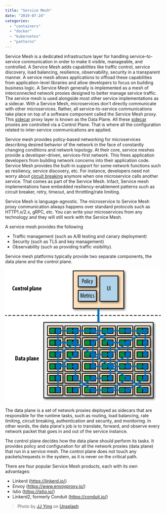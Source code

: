 ```yaml
---
title: "Service Mesh"
date: "2019-07-24"
categories: 
  - "containers"
  - "docker"
  - "kubernetes"
  - "patterns"
---
```


Service Mesh is a dedicated infrastructure layer for handling service-to-service communication in order to make it visible, manageable, and controlled. A Service Mesh adds capabilities like traffic control, service discovery, load balancing, resilience, observability, security in a transparent manner. A service mesh allows applications to offload these capabilities from application-level libraries and allow developers to focus on building business logic. A Service Mesh generally is implemented as a mesh of interconnected network proxies designed to better manage service traffic. The service mesh is used alongside most other service implementations as a sidecar. With a Service Mesh, microservices don't directly communicate with other microservices. Rather, all service-to-service communications take place on top of a software component called the Service Mesh proxy. This [sidecar](https://pradeeploganathan.com/patterns/sidecar) proxy layer is known as the Data Plane. All these [sidecar](https://pradeeploganathan.com/patterns/sidecar) proxies are controlled via a Control Plane. That is where all the configuration related to inter-service communications are applied.

Service mesh provides policy-based networking for microservices describing desired behavior of the network in the face of constantly changing conditions and network topology. At their core, service meshes provide a developer-driven, services-first network. This frees application developers from building network concerns into their application code. Service Mesh provides the built-in support for some network functions such as resiliency, service discovery, etc. For instance, developers need not worry about [circuit breaking](https://pradeeploganathan.com/patterns/circuit-breaker-pattern/) anymore when one microservice calls another service. That comes as part of the Service Mesh. Infact, Service mesh implementations have embedded resiliency-enablement patterns such as circuit breaker, retry, timeout, and throttling/rate limiting.

Service Mesh is language-agnostic. The microservice to Service Mesh proxy communication always happens over standard protocols such as HTTP1.x/2.x, gRPC, etc. You can write your microservices from any technology and they will still work with the Service Mesh.

A service mesh provides the following

- Traffic management (such as A/B testing and canary deployment)
- Security (such as TLS and key management)
- Observability (such as providing traffic visibility).

Service mesh platforms typically provide two separate components, the data plane and the control plane.

![](images/Service-Mesh.png)

The data plane is a set of network proxies deployed as sidecars that are responsible for the runtime tasks, such as routing, load balancing, rate limiting, circuit breaking, authentication and security, and monitoring. In other words, the data plane's job is to translate, forward, and observe every network packet that goes in and out of the service instance.

The control plane decides how the data plane should perform its tasks. It provides policy and configuration for all the network proxies (data plane) that run in a service mesh. The control plane does not touch any packets/requests in the system, as it is never on the critical path.

There are four popular Service Mesh products, each with its own advantages:

- Linkerd (https://linkerd.io/)
- Envoy (https://www.envoyproxy.io/)
- Istio (https://istio.io/)
- Linkerd2, formerly Conduit (https://conduit.io/)

> Photo by [JJ Ying](https://unsplash.com/@jjying?utm_source=unsplash&utm_medium=referral&utm_content=creditCopyText) on [Unsplash](https://unsplash.com/search/photos/mesh?utm_source=unsplash&utm_medium=referral&utm_content=creditCopyText)
